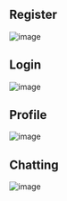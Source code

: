 ## Register
![image](https://user-images.githubusercontent.com/100548663/209526437-d66baed2-420d-4ecc-8f33-7c53898a7b4f.png)

## Login
![image](https://user-images.githubusercontent.com/100548663/209526733-97cd9f3c-a56f-44f5-bee9-d13ced9eeadd.png)

## Profile
![image](https://user-images.githubusercontent.com/100548663/209526823-d8514199-c797-49b6-9caf-9474e4875ddc.png)

## Chatting
![image](https://user-images.githubusercontent.com/100548663/209526935-589c85ed-2cb3-463e-9d2d-8b0ea0a3e37d.png)



